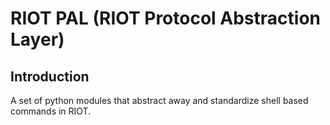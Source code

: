 RIOT PAL (RIOT Protocol Abstraction Layer)
================================

Introduction
------------

A set of python modules that abstract away and standardize shell based commands in RIOT.
